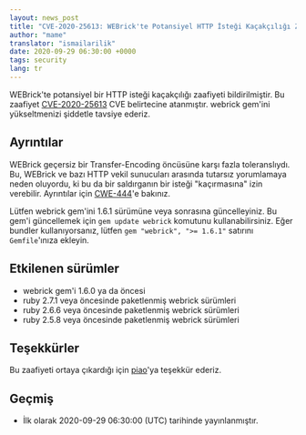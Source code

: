 ```yaml
---
layout: news_post
title: "CVE-2020-25613: WEBrick'te Potansiyel HTTP İsteği Kaçakçılığı Zaafiyeti"
author: "mame"
translator: "ismailarilik"
date: 2020-09-29 06:30:00 +0000
tags: security
lang: tr
---
```


WEBrick'te potansiyel bir HTTP isteği kaçakçılığı zaafiyeti bildirilmiştir.
Bu zaafiyet [CVE-2020-25613](https://cve.mitre.org/cgi-bin/cvename.cgi?name=CVE-2020-25613) CVE belirtecine atanmıştır.
webrick gem'ini yükseltmenizi şiddetle tavsiye ederiz.

## Ayrıntılar

WEBrick geçersiz bir Transfer-Encoding öncüsüne karşı fazla toleranslıydı.
Bu, WEBrick ve bazı HTTP vekil sunucuları arasında tutarsız yorumlamaya neden oluyordu, ki bu da bir saldırganın bir isteği "kaçırmasına" izin verebilir.
Ayrıntılar için [CWE-444](https://cwe.mitre.org/data/definitions/444.html)'e bakınız.

Lütfen webrick gem'ini 1.6.1 sürümüne veya sonrasına güncelleyiniz.
Bu gem'i güncellemek için `gem update webrick` komutunu kullanabilirsiniz.
Eğer bundler kullanıyorsanız, lütfen `gem "webrick", ">= 1.6.1"` satırını `Gemfile`'ınıza ekleyin.

## Etkilenen sürümler

* webrick gem'i 1.6.0 ya da öncesi
* ruby 2.7.1 veya öncesinde paketlenmiş webrick sürümleri
* ruby 2.6.6 veya öncesinde paketlenmiş webrick sürümleri
* ruby 2.5.8 veya öncesinde paketlenmiş webrick sürümleri

## Teşekkürler

Bu zaafiyeti ortaya çıkardığı için [piao](https://hackerone.com/piao)'ya teşekkür ederiz.

## Geçmiş

* İlk olarak 2020-09-29 06:30:00 (UTC) tarihinde yayınlanmıştır.
